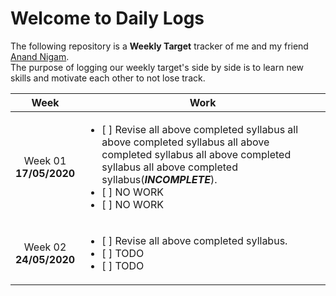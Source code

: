 
# Welcome to Daily Logs
The following repository is a **Weekly Target** tracker of me and my friend [Anand Nigam](https://github.com/anand2nigam). <br>
The purpose of logging our weekly target's side by side is to learn new skills and motivate each other to not lose track.

| Week | Work |
| :-------------: | ------------------- | 
| Week 01 <br>  **17/05/2020**| <ul><li>[ ] Revise all above completed syllabus all above completed syllabus all above completed syllabus all above completed syllabus all above completed syllabus(_**INCOMPLETE**_). </li><li>[ ] NO WORK</li><li>[ ] NO WORK </li></ul> |
| Week 02 <br>  **24/05/2020**| <ul><li>[ ] Revise all above completed syllabus. </li><li>[ ] TODO</li><li>[ ] TODO </li></ul> |
